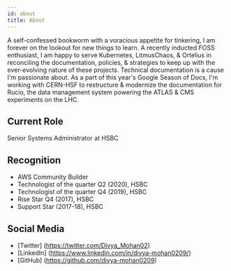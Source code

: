 ```yaml
---
id: about
title: About
---
```


A self-confessed bookworm with a voracious appetite for tinkering, I am forever on the lookout for new things to learn. A recently inducted FOSS enthusiast, I am happy to serve Kubernetes, LitmusChaos, & Ortelius in reconciling the documentation, policies, & strategies to keep up with the ever-evolving nature of these projects. Technical documentation is a cause I'm passionate about. As a part of this year's Google Season of Docs, I'm working with CERN-HSF to restructure & modernize the documentation for Rucio, the data management system powering the ATLAS & CMS experiments on the LHC.


## Current Role

Senior Systems Administrator at HSBC

## Recognition

- AWS Community Builder
- Technologist of the quarter Q2 (2020), HSBC
- Technologist of the quarter Q4 (2019), HSBC
- Rise Star Q4 (2017), HSBC
- Support Star (2017-18), HSBC

## Social Media

- [Twitter] (https://twitter.com/Divya_Mohan02)
- [LinkedIn] (https://www.linkedin.com/in/divya-mohan0209/)
- [GitHub] (https://github.com/divya-mohan0209)
